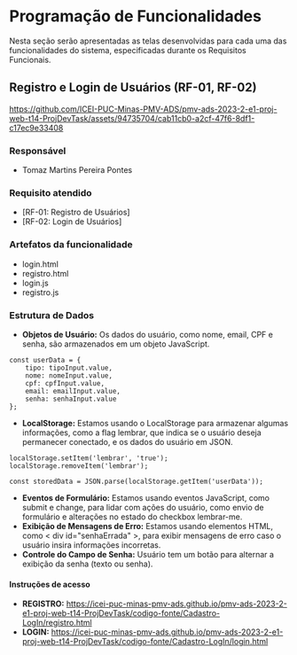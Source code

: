 # Programação de Funcionalidades

Nesta seção serão apresentadas as telas desenvolvidas para cada uma das funcionalidades do sistema, especificadas durante os Requisitos Funcionais.

## Registro e Login de Usuários (RF-01, RF-02)

https://github.com/ICEI-PUC-Minas-PMV-ADS/pmv-ads-2023-2-e1-proj-web-t14-ProjDevTask/assets/94735704/cab11cb0-a2cf-47f6-8df1-c17ec9e33408

### Responsável

- Tomaz Martins Pereira Pontes

### Requisito atendido

- [RF-01: Registro de Usuários]
- [RF-02: Login de Usuários]

### Artefatos da funcionalidade

- login.html
- registro.html
- login.js
- registro.js

### Estrutura de Dados

- **Objetos de Usuário:**
Os dados do usuário, como nome, email, CPF e senha, são armazenados em um objeto JavaScript. 

```
const userData = {
    tipo: tipoInput.value,
    nome: nomeInput.value,
    cpf: cpfInput.value,
    email: emailInput.value,
    senha: senhaInput.value
};
```

- **LocalStorage:** Estamos usando o LocalStorage para armazenar algumas informações, como a flag lembrar, que indica se o usuário deseja permanecer conectado, e os dados do usuário em JSON.
```
localStorage.setItem('lembrar', 'true');
localStorage.removeItem('lembrar'); 
```
```
const storedData = JSON.parse(localStorage.getItem('userData'));
```

- **Eventos de Formulário:** Estamos usando eventos JavaScript, como submit e change, para lidar com ações do usuário, como envio de formulário e alterações no estado do checkbox lembrar-me.
- **Exibição de Mensagens de Erro:** Estamos usando elementos HTML, como < div id="senhaErrada" >, para exibir mensagens de erro caso o usuário insira informações incorretas.
- **Controle do Campo de Senha:** Usuário tem um botão para alternar a exibição da senha (texto ou senha).

#### Instruções de acesso

- **REGISTRO:** https://icei-puc-minas-pmv-ads.github.io/pmv-ads-2023-2-e1-proj-web-t14-ProjDevTask/codigo-fonte/Cadastro-LogIn/registro.html
- **LOGIN:** https://icei-puc-minas-pmv-ads.github.io/pmv-ads-2023-2-e1-proj-web-t14-ProjDevTask/codigo-fonte/Cadastro-LogIn/login.html

